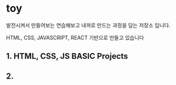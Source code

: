 # toy
발전시켜서 만들어보는 연습해보고 내꺼로 만드는 과정을 담는 저장소 입니다. 

HTML, CSS, JAVASCRIPT, REACT 기반으로 만들고 있습니다

## 1. HTML, CSS, JS BASIC Projects
## 2. 